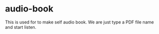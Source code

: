 # audio-book
This is used for to make self audio book. We are just type a PDF file name and start listen.
